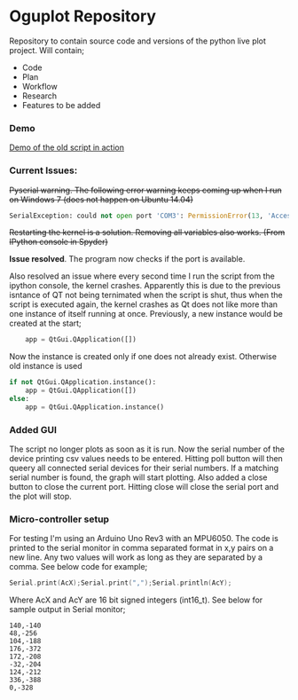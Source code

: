 __Oguplot Repository__
=====================================

Repository to contain source code and versions of the python
live plot project. Will contain;

* Code
* Plan
* Workflow
* Research
* Features to be added
### Demo

[Demo of the old script in action](https://www.youtube.com/watch?v=c8xMLtfUHTE)

### Current Issues:

~~Pyserial warning. The following error warning keeps coming up when I run on Windows 7 (does not happen on Ubuntu 14.04)~~
```python
SerialException: could not open port 'COM3': PermissionError(13, 'Access is denied.', None, 5)
```
~~Restarting the kernel is a solution. Removing all variables also works. (From IPython console in Spyder)~~

**Issue resolved**. The program now checks if the port is available. 

Also resolved an issue where every second time I run the script from the ipython console, the kernel crashes. Apparently this is
due to the previous isntance of QT not being ternimated when the script is shut, thus when the script is executed again, the kernel
crashes as Qt does not like more than one instance of itself running at once. Previously, a new instance would be created at the start;

```python
    app = QtGui.QApplication([])
```

Now the instance is created only if one does not already exist. Otherwise old instance is used
```python
if not QtGui.QApplication.instance():
    app = QtGui.QApplication([])
else:
    app = QtGui.QApplication.instance()
```

### Added GUI

The script no longer plots as soon as it is run. Now the serial number of the device printing csv values needs to be entered. Hitting
poll button will then queery all connected serial devices for their serial numbers. If a matching serial number is found, the graph will start plotting. Also added a close button to close the current port. Hitting close will close the serial port and the plot will stop.

### Micro-controller setup

For testing I'm using an Arduino Uno Rev3 with an MPU6050. The code is printed to the serial monitor in comma separated format in x,y pairs on a new line. Any two values will work as long as they are separated by a comma. See below code for example;

```c++
Serial.print(AcX);Serial.print(",");Serial.println(AcY);
```
Where AcX and AcY are 16 bit signed integers (int16_t). See below for sample output in Serial monitor;

```
140,-140
48,-256
104,-188
176,-372
172,-208
-32,-204
124,-212
336,-388
0,-328
```


